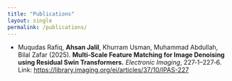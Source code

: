```yaml
---
title: "Publications"
layout: single
permalink: /publications/
---
```


- Muqudas Rafiq, **Ahsan Jalil**, Khurram Usman, Muhammad Abdullah, Bilal Zafar (2025). **Multi‑Scale Feature Matching for Image Denoising using Residual Swin Transformers.** *Electronic Imaging*, 227‑1–227‑6.  
  Link: <https://library.imaging.org/ei/articles/37/10/IPAS-227>
